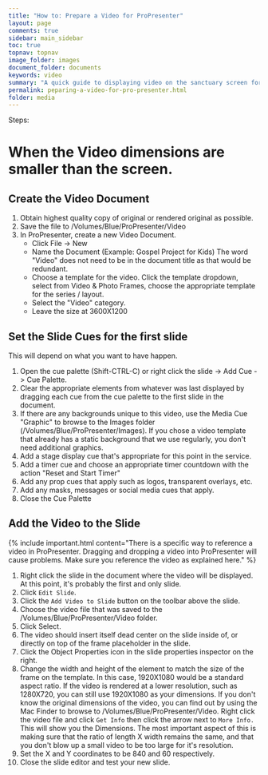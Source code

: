 ```yaml
---
title: "How to: Prepare a Video for ProPresenter"
layout: page
comments: true
sidebar: main_sidebar
toc: true
topnav: topnav
image_folder: images
document_folder: documents
keywords: video
summary: "A quick guide to displaying video on the sanctuary screen for Sunday Morning Service"
permalink: peparing-a-video-for-pro-presenter.html
folder: media
---
```


Steps:

# When the Video dimensions are smaller than the screen.

## Create the Video Document

1. Obtain highest quality copy of original or rendered original as possible.
2. Save the file to /Volumes/Blue/ProPresenter/Video
3. In ProPresenter, create a new Video Document.
    - Click File -> New
    - Name the Document (Example: Gospel Project for Kids)  The word "Video" does not need to be in the document title as that would be redundant.
    - Choose a template for the video.  Click the template dropdown, select from Video & Photo Frames, choose the appropriate template for the series / layout.
    - Select the "Video" category.
    - Leave the size at 3600X1200

## Set the Slide Cues for the first slide

This will depend on what you want to have happen.

1. Open the cue palette (Shift-CTRL-C) or right click the slide -> Add Cue -> Cue Palette.
1. Clear the appropriate elements from whatever was last displayed by dragging each cue from the cue palette to the first slide in the document.
1. If there are any backgrounds unique to this video, use the Media Cue "Graphic" to browse to the Images folder (/Volumes/Blue/ProPresenter/Images).  If you chose a video template that already has a static background that we use regularly, you don't need additional graphics.
1. Add a stage display cue that's appropriate for this point in the service.
1. Add a timer cue and choose an appropriate timer countdown with the action "Reset and Start Timer"
1. Add any prop cues that apply such as logos, transparent overlays, etc.
1. Add any masks, messages or social media cues that apply.
1. Close the Cue Palette

## Add the Video to the Slide

{% include important.html content="There is a specific way to reference a video in ProPresenter.  Dragging and dropping a video into ProPresenter will cause problems.  Make sure you reference the video as explained here." %}

1. Right click the slide in the document where the video will be displayed.  At this point, it's probably the first and only slide.
1. Click `Edit Slide`.
1. Click the `Add Video to Slide` button on the toolbar above the slide.
1. Choose the video file that was saved to the /Volumes/Blue/ProPresenter/Video folder.
1. Click Select.
1. The video should insert itself dead center on the slide inside of, or directly on top of the frame placeholder in the slide.
1. Click the Object Properties icon in the slide properties inspector on the right.
1. Change the width and height of the element to match the size of the frame on the template.  In this case, 1920X1080 would be a standard aspect ratio.  If the video is rendered at a lower resolution, such as 1280X720, you can still use 1920X1080 as your dimensions.  If you don't know the original dimensions of the video, you can find out by using the Mac Finder to browse to /Volumes/Blue/ProPresenter/Video.  Right click the video file and click `Get Info` then click the arrow next to `More Info.`  This will show you the Dimensions.  The most important aspect of this is making sure that the ratio of length X width remains the same, and that you don't blow up a small video to be too large for it's resolution.
1. Set the X and Y coordinates to be 840 and 60 respectively.
1. Close the slide editor and test your new slide.


